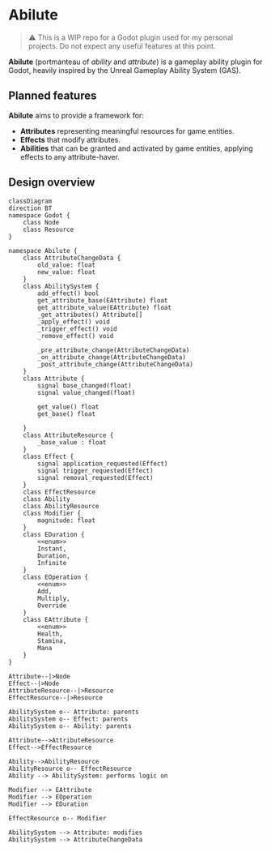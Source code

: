 # Abilute

> ⚠️ This is a WIP repo for a Godot plugin used for my personal projects. Do not expect any useful features at this point.

**Abilute** (portmanteau of *ability* and *attribute*) is a gameplay ability plugin for Godot, heavily inspired by the Unreal Gameplay Ability System (GAS).
 
## Planned features

**Abilute** aims to provide a framework for:
	
* **Attributes** representing meaningful resources for game entities.
* **Effects** that modify attributes.
* **Abilities** that can be granted and activated by game entities, applying effects to any attribute-haver.

## Design overview

```mermaid
classDiagram
direction BT
namespace Godot {
    class Node
    class Resource
}

namespace Abilute {
    class AttributeChangeData {
        old_value: float
        new_value: float
    }
    class AbilitySystem {
        add_effect() bool
        get_attribute_base(EAttribute) float
        get_attribute_value(EAttribute) float
        _get_attributes() Attribute[]
        _apply_effect() void
        _trigger_effect() void
        _remove_effect() void

        _pre_attribute_change(AttributeChangeData)
        _on_attribute_change(AttributeChangeData)
        _post_attribute_change(AttributeChangeData)
    }
    class Attribute {
        signal base_changed(float)
        signal value_changed(float)
        
        get_value() float
        get_base() float

    }
    class AttributeResource {
        _base_value : float
    }
    class Effect {
        signal application_requested(Effect)
        signal trigger_requested(Effect)
        signal removal_requested(Effect)
    }
    class EffectResource
    class Ability
    class AbilityResource
    class Modifier {
        magnitude: float
    }
    class EDuration {
        <<enum>>
        Instant,
        Duration,
        Infinite
    }
    class EOperation {
        <<enum>>
        Add,
        Multiply,
        Override
    }
    class EAttribute {
        <<enum>>
        Health,
        Stamina,
        Mana
    }
}

Attribute--|>Node
Effect--|>Node
AttributeResource--|>Resource
EffectResource--|>Resource

AbilitySystem o-- Attribute: parents
AbilitySystem o-- Effect: parents
AbilitySystem o-- Ability: parents

Attribute-->AttributeResource
Effect-->EffectResource

Ability-->AbilityResource
AbilityResource o-- EffectResource
Ability --> AbilitySystem: performs logic on

Modifier --> EAttribute
Modifier --> EOperation
Modifier --> EDuration

EffectResource o-- Modifier

AbilitySystem --> Attribute: modifies
AbilitySystem --> AttributeChangeData

```